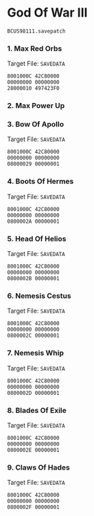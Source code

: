 #  God Of War III 

`BCUS98111.savepatch`

### 1. Max Red Orbs

Target File: `SAVEDATA`

```
8001000C 42C80000
00000000 00000000
28000010 497423F0
```

### 2. Max Power Up
### 3. Bow Of Apollo

Target File: `SAVEDATA`

```
8001000C 42C80000
00000000 00000000
08000029 00000001
```

### 4. Boots Of Hermes

Target File: `SAVEDATA`

```
8001000C 42C80000
00000000 00000000
0800002A 00000001
```

### 5. Head Of Helios

Target File: `SAVEDATA`

```
8001000C 42C80000
00000000 00000000
0800002B 00000001
```

### 6. Nemesis Cestus

Target File: `SAVEDATA`

```
8001000C 42C80000
00000000 00000000
0800002C 00000001
```

### 7. Nemesis Whip

Target File: `SAVEDATA`

```
8001000C 42C80000
00000000 00000000
0800002D 00000001
```

### 8. Blades Of Exile

Target File: `SAVEDATA`

```
8001000C 42C80000
00000000 00000000
0800002E 00000001
```

### 9. Claws Of Hades

Target File: `SAVEDATA`

```
8001000C 42C80000
00000000 00000000
0800002F 00000001
```

